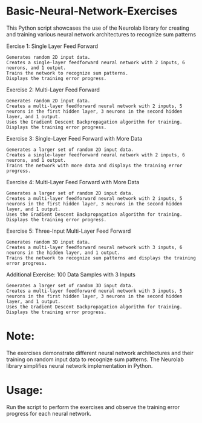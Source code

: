 # Basic-Neural-Network-Exercises
This Python script showcases the use of the Neurolab library for creating and training various neural network architectures to recognize sum patterns

 Eercise 1: Single Layer Feed Forward
```
Generates random 2D input data.
Creates a single-layer feedforward neural network with 2 inputs, 6 neurons, and 1 output.
Trains the network to recognize sum patterns.
Displays the training error progress.
```
 Exercise 2: Multi-Layer Feed Forward
```
Generates random 2D input data.
Creates a multi-layer feedforward neural network with 2 inputs, 5 neurons in the first hidden layer, 3 neurons in the second hidden layer, and 1 output.
Uses the Gradient Descent Backpropagation algorithm for training.
Displays the training error progress.
```

 Exercise 3: Single-Layer Feed Forward with More Data
```
Generates a larger set of random 2D input data.
Creates a single-layer feedforward neural network with 2 inputs, 6 neurons, and 1 output.
Trains the network with more data and displays the training error progress.
```

 Exercise 4: Multi-Layer Feed Forward with More Data

```
Generates a larger set of random 2D input data.
Creates a multi-layer feedforward neural network with 2 inputs, 5 neurons in the first hidden layer, 3 neurons in the second hidden layer, and 1 output.
Uses the Gradient Descent Backpropagation algorithm for training.
Displays the training error progress.
```

 Exercise 5: Three-Input Multi-Layer Feed Forward

```
Generates random 3D input data.
Creates a multi-layer feedforward neural network with 3 inputs, 6 neurons in the hidden layer, and 1 output.
Trains the network to recognize sum patterns and displays the training error progress.
```

Additional Exercise: 100 Data Samples with 3 Inputs
```
Generates a larger set of random 3D input data.
Creates a multi-layer feedforward neural network with 3 inputs, 5 neurons in the first hidden layer, 3 neurons in the second hidden layer, and 1 output.
Uses the Gradient Descent Backpropagation algorithm for training.
Displays the training error progress.
```

# Note:
The exercises demonstrate different neural network architectures and their training on random input data to recognize sum patterns.
The Neurolab library simplifies neural network implementation in Python.

# Usage:
Run the script to perform the exercises and observe the training error progress for each neural network.
